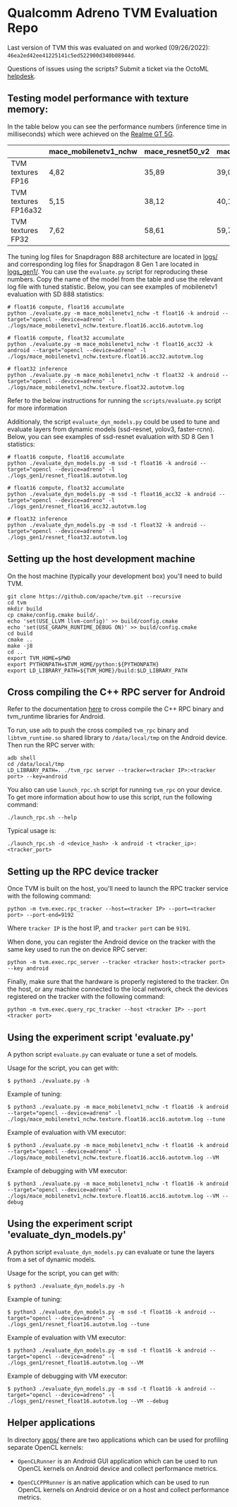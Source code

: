 # Qualcomm Adreno TVM Evaluation Repo

Last version of TVM this was evaluated on and worked (09/26/2022): `46ea2ed42ee41225141c5ed522900d340b08944d`.

Questions of issues using the scripts? Submit a ticket via the OctoML [helpdesk](https://octoml.atlassian.net/servicedesk/customer/portal/6).

## Testing model performance with texture memory:
In the table below you can see the performance numbers (inference time in
milliseconds) which were achieved on the [Realme GT 5G](https://www.gsmarena.com/realme_gt_5g-10689.php).

|                      | mace_mobilenetv1_nchw | mace_resnet50_v2 | mace_inceptionv3 | mxnet_vgg16 | mace_deeplabv3 | mace_yolov3 |
|----------------------|-----------------------|------------------|------------------|-------------|----------------|-------------|
| TVM textures FP16    |                  4,82 |            35,89 |            39,07 |       56,37 |          58,05 |      171,93 |
| TVM textures FP16a32 |                  5,15 |            38,12 |            40,18 |       65,14 |          61,85 |      192,15 |
| TVM textures FP32    |                  7,62 |            58,61 |            59,74 |        96,9 |           85,5 |      276,61 |

The tuning log files for Snapdragon 888 architecture are located in [logs/](logs/) and corresponding log files for Snapdragon 8 Gen 1 are located in [logs_gen1/](logs_gen1/). You
can use the `evaluate.py` script for reproducing these numbers. Copy the name of
the model from the table and use the relevant log file with tuned statistic.
Below, you can see examples of mobilenetv1 evaluation with SD 888 statistics:
```
# float16 compute, float16 accumulate
python ./evaluate.py -m mace_mobilenetv1_nchw -t float16 -k android --target="opencl --device=adreno" -l ./logs/mace_mobilenetv1_nchw.texture.float16.acc16.autotvm.log

# float16 compute, float32 accumulate
python ./evaluate.py -m mace_mobilenetv1_nchw -t float16_acc32 -k android --target="opencl --device=adreno" -l ./logs/mace_mobilenetv1_nchw.texture.float16.acc32.autotvm.log

# float32 inference
python ./evaluate.py -m mace_mobilenetv1_nchw -t float32 -k android --target="opencl --device=adreno" -l ./logs/mace_mobilenetv1_nchw.texture.float32.autotvm.log
```
Refer to the below instructions for running the `scripts/evaluate.py` script for more information

Additionaly, the script `evaluate_dyn_models.py` could be used to tune and evaluate layers from dynamic models (ssd-resnet, yolov3, faster-rcnn). Below, you can see examples of ssd-resnet evaluation with SD 8 Gen 1 statistics:
```
# float16 compute, float16 accumulate
python ./evaluate_dyn_models.py -m ssd -t float16 -k android --target="opencl --device=adreno" -l ./logs_gen1/resnet_float16.autotvm.log

# float16 compute, float32 accumulate
python ./evaluate_dyn_models.py -m ssd -t float16_acc32 -k android --target="opencl --device=adreno" -l ./logs_gen1/resnet_float16_acc32.autotvm.log

# float32 inference
python ./evaluate_dyn_models.py -m ssd -t float32 -k android --target="opencl --device=adreno" -l ./logs_gen1/resnet_float32.autotvm.log
```

## Setting up the host development machine

On the host machine (typically your development box) you'll need to build TVM. 

```
git clone https://github.com/apache/tvm.git --recursive
cd tvm
mkdir build
cp cmake/config.cmake build/.
echo 'set(USE_LLVM llvm-config)' >> build/config.cmake
echo 'set(USE_GRAPH_RUNTIME_DEBUG ON)' >> build/config.cmake
cd build
cmake ..
make -j8
cd ..
export TVM_HOME=$PWD
export PYTHONPATH=$TVM_HOME/python:${PYTHONPATH}
export LD_LIBRARY_PATH=${TVM_HOME}/build:$LD_LIBRARY_PATH
```

## Cross compiling the C++ RPC server for Android

Refer to the documentation [here](https://github.com/apache/incubator-tvm/tree/master/apps/cpp_rpc) to cross compile the C++ RPC binary and tvm_runtime libraries for Android.

To run, use `adb` to push the cross compiled `tvm_rpc` binary and `libtvm_runtime.so` shared library to `/data/local/tmp` on the Android device. Then run the RPC server with:
```
adb shell
cd /data/local/tmp
LD_LIBRARY_PATH=. ./tvm_rpc server --tracker=<tracker IP>:<tracker port> --key=android
```

You also can use `launch_rpc.sh` script for running `tvm_rpc` on your device. To
get more information about how to use this script, run the following command:
```
./launch_rpc.sh --help
```

Typical usage is:
```
./launch_rpc.sh -d <device_hash> -k android -t <tracker_ip>:<tracker_port>
```

## Setting up the RPC device tracker

Once TVM is built on the host, you'll need to launch the RPC tracker service with the following command:
```
python -m tvm.exec.rpc_tracker --host=<tracker IP> --port=<tracker port> --port-end=9192
```
Where `tracker IP` is the host IP, and `tracker port` can be `9191`.

When done, you can register the Android device on the tracker with the same key used to run the on device RPC server:

```
python -m tvm.exec.rpc_server --tracker <tracker host>:<tracker port> --key android
```

Finally, make sure that the hardware is properly registered to the tracker. On the host, or any machine connected to the local network, check the devices registered on the tracker with the following command:

```
python -m tvm.exec.query_rpc_tracker --host <tracker IP> --port <tracker port>
```

## Using the experiment script 'evaluate.py'

A python script `evaluate.py` can evaluate or tune a set of models.

Usage for the script, you can get with:

```
$ python3 ./evaluate.py -h
```

Example of tuning:

```
$ python3 ./evaluate.py -m mace_mobilenetv1_nchw -t float16 -k android --target="opencl --device=adreno" -l ./logs/mace_mobilenetv1_nchw.texture.float16.acc16.autotvm.log --tune
```

Example of evaluation with VM executor:

```
$ python3 ./evaluate.py -m mace_mobilenetv1_nchw -t float16 -k android --target="opencl --device=adreno" -l ./logs/mace_mobilenetv1_nchw.texture.float16.acc16.autotvm.log --VM
```

Example of debugging with VM executor:

```
$ python3 ./evaluate.py -m mace_mobilenetv1_nchw -t float16 -k android --target="opencl --device=adreno" -l ./logs/mace_mobilenetv1_nchw.texture.float16.acc16.autotvm.log --VM --debug
```

## Using the experiment script 'evaluate_dyn_models.py'

A python script `evaluate_dyn_models.py` can evaluate or tune the layers from a set of dynamic models.

Usage for the script, you can get with:

```
$ python3 ./evaluate_dyn_models.py -h
```

Example of tuning:

```
$ python3 ./evaluate_dyn_models.py -m ssd -t float16 -k android --target="opencl --device=adreno" -l ./logs_gen1/resnet_float16.autotvm.log --tune
```

Example of evaluation with VM executor:

```
$ python3 ./evaluate_dyn_models.py -m ssd -t float16 -k android --target="opencl --device=adreno" -l ./logs_gen1/resnet_float16.autotvm.log --VM
```

Example of debugging with VM executor:

```
$ python3 ./evaluate_dyn_models.py -m ssd -t float16 -k android --target="opencl --device=adreno" -l ./logs_gen1/resnet_float16.autotvm.log --VM --debug
```

## Helper applications
In directory [apps/](apps/) there are two applications which can be used for
profiling separate OpenCL kernels:
- `OpenCLRunner` is an Android GUI application which can be used to run OpenCL
    kernels on Android device and collect performance metrics.

- `OpenCLCPPRunner` is an native application which can be used to run OpenCL
    kernels on Android device or on a host and collect performance metrics.
